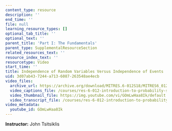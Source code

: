```yaml
---
content_type: resource
description: ''
end_time: ''
file: null
learning_resource_types: []
optional_tab_title: ''
optional_text: ''
parent_title: 'Part I: The Fundamentals'
parent_type: SupplementalResourceSection
related_resources_text: ''
resource_index_text: ''
resourcetype: Video
start_time: ''
title: Independence of Random Variables Versus Independence of Events
uid: 3d07ab43-7244-a713-6087-263548ae4ecb
video_files:
  archive_url: https://archive.org/download/MITRES.6-012S18/MITRES6_012S18_S07-03_300k.mp4
  video_captions_file: /courses/res-6-012-introduction-to-probability-spring-2018/5075eed97b985f11add98f7a0898ebba_GOmLwHaa8Ik.vtt
  video_thumbnail_file: https://img.youtube.com/vi/GOmLwHaa8Ik/default.jpg
  video_transcript_file: /courses/res-6-012-introduction-to-probability-spring-2018/9a5f7646028521bd65777242dbdf9926_GOmLwHaa8Ik.pdf
video_metadata:
  youtube_id: GOmLwHaa8Ik
---
```


**Instructor:** John Tsitsiklis